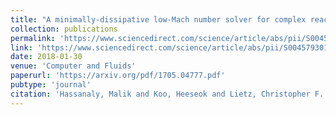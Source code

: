 ```yaml
---
title: "A minimally-dissipative low-Mach number solver for complex reacting flows in OpenFOAM"
collection: publications
permalink: 'https://www.sciencedirect.com/science/article/abs/pii/S0045793017304280'
link: 'https://www.sciencedirect.com/science/article/abs/pii/S0045793017304280'
date: 2018-01-30
venue: 'Computer and Fluids'
paperurl: 'https://arxiv.org/pdf/1705.04777.pdf'
pubtype: 'journal'
citation: 'Hassanaly, Malik and Koo, Heeseok and Lietz, Christopher F. and Chong, Shao Teng and Raman, Venkat (2018). &quot; A minimally-dissipative low-Mach number solver for complex reacting flows in OpenFOAM.&quot; <i>Computer and Fluids</i>. 162, 11-25.'
---
```

